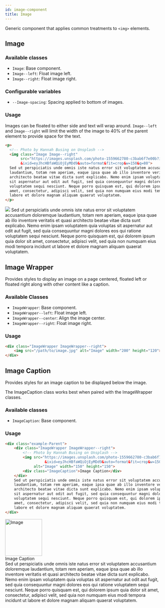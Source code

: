 ```yaml
---
id: image-component
title: Image
---
```


Generic component that applies common treatments to `<img>` elements.

## Image

### Available classes

* `Image`: Base component.
* `Image--left`: Float image left.
* `Image--right`: Float image right.


### Configurable variables

* `--Image-spacing`: Spacing applied to bottom of images.


### Usage

Images can be floated to either side and text will wrap around. `Image--left` and `Image--right` 
will limit the width of the image to 40% of the parent element to provide space for the text.
<div class="code-sample">
<!--DOCUSAURUS_CODE_TABS-->

<!--HTML-->
```html
<p>
  <!-- Photo by Hannah Busing on Unsplash -->
  <img class="Image Image--right" 
       src="https://images.unsplash.com/photo-1559662780-c3bab6f7e00b?ixlib=rb-1.2.1
       &ixid=eyJhcHBfaWQiOjEyMDd9&auto=format&fit=crop&w=150&q=80">
  Sed ut perspiciatis unde omnis iste natus error sit voluptatem accusantium doloremque 
  laudantium, totam rem aperiam, eaque ipsa quae ab illo inventore veritatis et quasi 
  architecto beatae vitae dicta sunt explicabo. Nemo enim ipsam voluptatem quia voluptas 
  sit aspernatur aut odit aut fugit, sed quia consequuntur magni dolores eos qui ratione 
  voluptatem sequi nesciunt. Neque porro quisquam est, qui dolorem ipsum quia dolor sit 
  amet, consectetur, adipisci velit, sed quia non numquam eius modi tempora incidunt ut 
  labore et dolore magnam aliquam quaerat voluptatem. 
</p>
```

<!--END_DOCUSAURUS_CODE_TABS-->

<p>
  <!-- Photo by Hannah Busing on Unsplash -->
  <img class="Image Image--right" 
       src="https://images.unsplash.com/photo-1559662780-c3bab6f7e00b?ixlib=rb-1.2.1
       &ixid=eyJhcHBfaWQiOjEyMDd9&auto=format&fit=crop&w=150&q=80">
  Sed ut perspiciatis unde omnis iste natus error sit voluptatem accusantium doloremque 
  laudantium, totam rem aperiam, eaque ipsa quae ab illo inventore veritatis et quasi 
  architecto beatae vitae dicta sunt explicabo. Nemo enim ipsam voluptatem quia voluptas 
  sit aspernatur aut odit aut fugit, sed quia consequuntur magni dolores eos qui ratione 
  voluptatem sequi nesciunt. Neque porro quisquam est, qui dolorem ipsum quia dolor sit 
  amet, consectetur, adipisci velit, sed quia non numquam eius modi tempora incidunt ut 
  labore et dolore magnam aliquam quaerat voluptatem. 
</p>

</div>

## Image Wrapper

Provides styles to display an image on a page centered, floated left or floated 
right along with other content like a caption.

### Available Classes

* `ImageWrapper`: Base component.
* `ImageWrapper--left`: Float image left.
* `ImageWrapper--center`: Align the image center.
* `ImageWrapper--right`: Float image right.

### Usage

```html
<div class="ImageWrapper ImageWrapper--right">
    <img src="/path/to/image.jpg" alt="Image" width="200" height="120">
</div>
```

## Image Caption

Provides styles for an image caption to be displayed below the image.

The ImageCaption class works best when paired with the ImageWrapper classes.

### Available classes

* `ImageCaption`: Base component.

### Usage

<div class="code-sample">
<!--DOCUSAURUS_CODE_TABS-->

<!--HTML-->
```html
<div class="example-Parent">
    <div class="ImageWrapper ImageWrapper--right">
        <!-- Photo by Hannah Busing on Unsplash -->
        <img src="https://images.unsplash.com/photo-1559662780-c3bab6f7e00b?ixlib=rb-1.2.1
                  &ixid=eyJhcHBfaWQiOjEyMDd9&auto=format&fit=crop&w=150&q=80" 
             alt="Image" width="150" height="150">
        <div class="ImageCaption">Image Caption</div>
    </div>
    Sed ut perspiciatis unde omnis iste natus error sit voluptatem accusantium doloremque 
    laudantium, totam rem aperiam, eaque ipsa quae ab illo inventore veritatis et quasi 
    architecto beatae vitae dicta sunt explicabo. Nemo enim ipsam voluptatem quia voluptas 
    sit aspernatur aut odit aut fugit, sed quia consequuntur magni dolores eos qui ratione 
    voluptatem sequi nesciunt. Neque porro quisquam est, qui dolorem ipsum quia dolor sit 
    amet, consectetur, adipisci velit, sed quia non numquam eius modi tempora incidunt ut 
    labore et dolore magnam aliquam quaerat voluptatem. 
</div>
```

<!--END_DOCUSAURUS_CODE_TABS-->

<div class="example-Parent">
    <div class="ImageWrapper ImageWrapper--right">
        <img src="https://images.unsplash.com/photo-1559662780-c3bab6f7e00b?ixlib=rb-1.2.1
                  &ixid=eyJhcHBfaWQiOjEyMDd9&auto=format&fit=crop&w=150&q=80" 
             alt="Image" width="120" height="120">
        <div class="ImageCaption">Image Caption</div>
    </div>
    Sed ut perspiciatis unde omnis iste natus error sit voluptatem accusantium doloremque 
    laudantium, totam rem aperiam, eaque ipsa quae ab illo inventore veritatis et quasi 
    architecto beatae vitae dicta sunt explicabo. Nemo enim ipsam voluptatem quia voluptas 
    sit aspernatur aut odit aut fugit, sed quia consequuntur magni dolores eos qui ratione 
    voluptatem sequi nesciunt. Neque porro quisquam est, qui dolorem ipsum quia dolor sit 
    amet, consectetur, adipisci velit, sed quia non numquam eius modi tempora incidunt ut 
    labore et dolore magnam aliquam quaerat voluptatem. 
</div>
</div>
